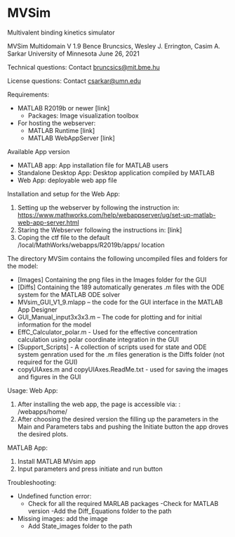 # MVSim
Multivalent binding kinetics simulator

MVSim Multidomain V 1.9
Bence Bruncsics, Wesley J. Errington, Casim A. Sarkar University of Minnesota
June 26, 2021

Technical questions: Contact bruncsics@mit.bme.hu

License questions: Contact csarkar@umn.edu

Requirements:
- MATLAB R2019b or newer [link]
  - Packages: Image visualization toolbox
- For hosting the webserver:
  - MATLAB Runtime [link]
  - MATLAB WebAppServer [link]
  
Available App version
- MATLAB app: App installation file for MATLAB users
- Standalone Desktop App: Desktop application compiled by MATLAB
- Web App: deployable web app file

Installation and setup for the Web App:
1. Setting up the webserver by following the instruction in: https://www.mathworks.com/help/webappserver/ug/set-up-matlab-web-app-server.html
2. Staring the Webserver following the instructions in: [link]
3. Coping the ctf file to  the default /local/MathWorks/webapps/R2019b/apps/ location

The directory MVSim contains the following uncompiled files and folders for the model:

* [Images] Containing the png files in the Images folder for the GUI 
* [Diffs] Containing the 189 automatically generates .m files with the ODE system for the MATLAB ODE solver
* MVsim_GUI_V1_9.mlapp – the code for the GUI interface in the MATLAB App Designer	
* GUI_Manual_input3x3x3.m – The code for plotting and for initial information for the model
* EffC_Calculator_polar.m - Used for the effective concentration calculation using polar coordinate integration in the GUI
* [Support_Scripts] - A collection of scripts used for state and ODE system genration used for the .m files generation is the Diffs folder (not required for the GUI) 
* copyUIAxes.m and copyUIAxes.ReadMe.txt - used for saving the images and figures in the GUI


Usage: 
Web App:
1. After installing the web app, the page is accessible via: <host>:<port> /webapps/home/ 
2. After choosing the desired version the filling up the parameters in the Main and Parameters tabs and pushing the Initiate button the app droves the desired plots. 

MATLAB App:
1. Install MATLAB MVsim app
2. Input parameters and press initiate and run button

Troubleshooting:

- Undefined function error: 
  - Check for all the required MARLAB packages
  -Check for MATLAB version
  -Add the Diff_Equations folder to the path
- Missing images: add the image 
  - Add State_images folder to the path

